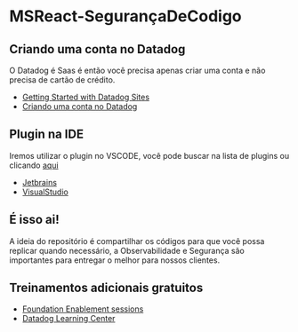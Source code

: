# MSReact-SegurançaDeCodigo

## Criando uma conta no Datadog

O Datadog é Saas é então você precisa apenas criar uma conta e não precisa de cartão de crédito.

- [Getting Started with Datadog Sites](https://www.datadoghq.com/technical-enablement/sessions/)
- [Criando uma conta no Datadog](https://us3.datadoghq.com/account/login?redirect=f)

## Plugin na IDE

Iremos utilizar o plugin no VSCODE, você pode buscar na lista de plugins ou clicando [aqui](https://marketplace.visualstudio.com/items?itemName=Datadog.datadog-vscode)
- [Jetbrains](https://plugins.jetbrains.com/plugin/19495-datadog)
- [VisualStudio](https://marketplace.visualstudio.com/items?itemName=Datadog.VisualStudio)

## É isso ai!

A ideia do repositório é compartilhar os códigos para que você possa replicar quando necessário, a Observabilidade e Segurança são importantes para entregar o melhor para nossos clientes.

## Treinamentos adicionais gratuitos
- [Foundation Enablement sessions](https://www.datadoghq.com/technical-enablement/sessions/)
- [Datadog Learning Center](https://learn.datadoghq.com/)

